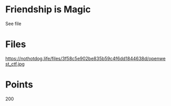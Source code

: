 # Friendship is Magic
See file

# Files
https://nothotdog.life/files/3f58c5e902be835b59c4f6dd1844638d/openwest_ctf.jpg

# Points
200
